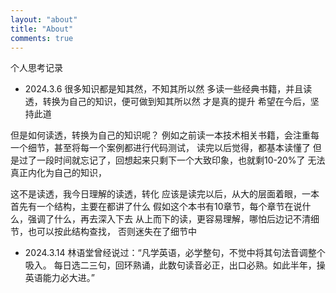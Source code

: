 ```yaml
---
layout: "about"
title: "About"
comments: true
---
```


个人思考记录

* 2024.3.6
很多知识都是知其然，不知其所以然
多读一些经典书籍，并且读透，转换为自己的知识，便可做到知其所以然
才是真的提升
希望在今后，坚持此道

但是如何读透，转换为自己的知识呢？
例如之前读一本技术相关书籍，会注重每一个细节，甚至将每一个案例都进行代码测试，
读完以后觉得，都基本读懂了
但是过了一段时间就忘记了，回想起来只剩下一个大致印象，也就剩10-20%了
无法真正内化为自己的知识，

这不是读透，我今日理解的读透，转化
应该是读完以后，从大的层面着眼，一本首先有一个结构，主要在都讲了什么
假如这个本书有10章节，每个章节在说什么，强调了什么，再去深入下去
从上而下的读，更容易理解，哪怕后边记不清细节，也可以按此结构查找，
否则迷失在了细节中

* 2024.3.14
林语堂曾经说过：“凡学英语，必学整句，不觉中将其句法音调整个吸入。
每日选二三句，回环熟诵，此数句读音必正，出口必熟。如此半年，操英语能力必大进。”